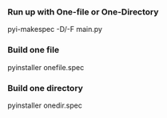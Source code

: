 
### Run up with One-file or One-Directory
pyi-makespec -D/-F main.py

### Build one file
pyinstaller onefile.spec

### Build one directory
pyinstaller onedir.spec
